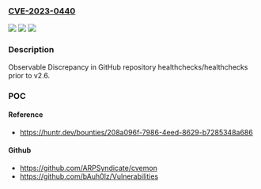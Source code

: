### [CVE-2023-0440](https://cve.mitre.org/cgi-bin/cvename.cgi?name=CVE-2023-0440)
![](https://img.shields.io/static/v1?label=Product&message=healthchecks%2Fhealthchecks&color=blue)
![](https://img.shields.io/static/v1?label=Version&message=%3C%20v2.6%20&color=brighgreen)
![](https://img.shields.io/static/v1?label=Vulnerability&message=CWE-203%20Observable%20Discrepancy&color=brighgreen)

### Description

Observable Discrepancy in GitHub repository healthchecks/healthchecks prior to v2.6.

### POC

#### Reference
- https://huntr.dev/bounties/208a096f-7986-4eed-8629-b7285348a686

#### Github
- https://github.com/ARPSyndicate/cvemon
- https://github.com/bAuh0lz/Vulnerabilities

